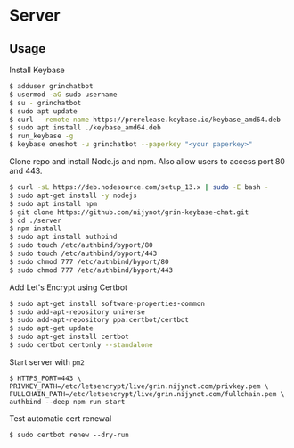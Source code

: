 # Server

## Usage

Install Keybase
```bash
$ adduser grinchatbot
$ usermod -aG sudo username
$ su - grinchatbot
$ sudo apt update
$ curl --remote-name https://prerelease.keybase.io/keybase_amd64.deb
$ sudo apt install ./keybase_amd64.deb
$ run_keybase -g
$ keybase oneshot -u grinchatbot --paperkey "<your paperkey>"
```

Clone repo and install Node.js and npm. Also allow users to access port 80 and 443.
```bash
$ curl -sL https://deb.nodesource.com/setup_13.x | sudo -E bash -
$ sudo apt-get install -y nodejs
$ sudo apt install npm
$ git clone https://github.com/nijynot/grin-keybase-chat.git
$ cd ./server
$ npm install
$ sudo apt install authbind
$ sudo touch /etc/authbind/byport/80
$ sudo touch /etc/authbind/byport/443
$ sudo chmod 777 /etc/authbind/byport/80
$ sudo chmod 777 /etc/authbind/byport/443
```

Add Let's Encrypt using Certbot
```bash
$ sudo apt-get install software-properties-common
$ sudo add-apt-repository universe
$ sudo add-apt-repository ppa:certbot/certbot
$ sudo apt-get update
$ sudo apt-get install certbot
$ sudo certbot certonly --standalone
```

Start server with `pm2`
```
$ HTTPS_PORT=443 \
PRIVKEY_PATH=/etc/letsencrypt/live/grin.nijynot.com/privkey.pem \
FULLCHAIN_PATH=/etc/letsencrypt/live/grin.nijynot.com/fullchain.pem \
authbind --deep npm run start
```

Test automatic cert renewal
```
$ sudo certbot renew --dry-run
```
